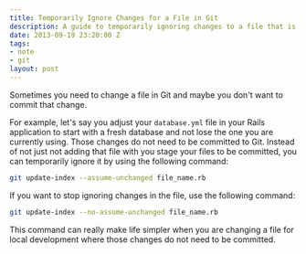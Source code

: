 ```yaml
---
title: Temporarily Ignore Changes for a File in Git
description: A guide to temporarily ignoring changes to a file that is tracked by Git.
date: 2013-09-19 23:20:00 Z
tags:
- note
- git
layout: post
---
```


Sometimes you need to change a file in Git and maybe you don't want to
commit that change.

For example, let's say you adjust your `database.yml`
file in your Rails application to start with a fresh database and not
lose the one you are currently using. Those changes do not need to be committed to Git.
Instead of not just not adding that file with you stage your files to be
committed, you can temporarily ignore it by using the following command:

~~~ bash
git update-index --assume-unchanged file_name.rb
~~~

If you want to stop ignoring changes in the file, use the following
command:

~~~ bash
git update-index --no-assume-unchanged file_name.rb
~~~

This command can really make life simpler when you are changing a file
for local development where those changes do not need to be committed.
